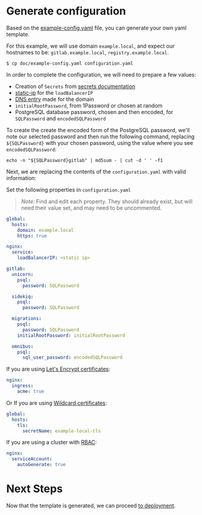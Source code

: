 # Generate configuration

Based on the [example-config.yaml](../example-config.yaml) file, you can generate
your own yaml template.

For this example, we will use domain `example.local`, and expect our hostnames to be: `gitlab.example.local`, `registry.example.local`.

```
$ cp doc/example-config.yaml configuration.yaml
```

In order to complete the configuration, we will need to prepare a few values:
- Creation of `Secrets` from [secrets documentation](secrets.md)
- [static-ip][] for the `loadBalancerIP`
- [DNS entry][] made for the domain
- `initialRootPassword`, from 1Password or chosen at random
- PostgreSQL database password, chosen and then encoded, for `SQLPassword` and `encodedSQLPassword`

To create the create the encoded form of the PostgreSQL password, we'll note our selected password and then run the following command, replacing `${SQLPassword}` with your chosen password, using the value where you see `encodedSQLPassword`:

`echo -n "${SQLPassword}gitlab" | md5sum - | cut -d ' ' -f1`

Next, we are replacing the contents of the `configuration.yaml` with valid
information:

Set the following properties in `configuration.yaml`

> *Note:* Find and edit each property. They should already exist, but will need their value set, and may need to be uncommented.

```YAML
global:
  hosts:
    domain: example.local
    https: true

nginx:
  service:
    loadBalancerIP: <static ip>

gitlab:
  unicorn:
    psql:
      password: SQLPassword

  sidekiq:
    psql:
      password: SQLPassword

  migrations:
    psql:
      password: SQLPassword
    initialRootPassword: initialRootPassword

  omnibus:
    psql:
      sql_user_password: encodedSQLPassword
```

If you are using [Let's Encrypt certificates](secrets.md#lets-encrypt):

```YAML
nginx:
  ingress:
    acme: true
```

Or If you are using [Wildcard certificates](secrets.md#wildcard-certificates):

```YAML
global:
  hosts:
    tls:
      secretName: example-local-tls
```

If you are using a cluster with [RBAC](rbac.md):

```YAML
nginx:
  serviceAccount:
    autoGenerate: true
```


# Next Steps

Now that the template is generated, we can proceed [to deployment](README.md#deploy).

[static-ip]: resources.md#static-ip
[DNS entry]: resources.md#dns-entry
[secret-gl-certs]: secrets.md#gitlab-certificates
[secret-reg-certs]: secrets.md#registry-certificates
